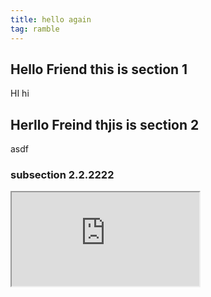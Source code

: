 ```yaml
---
title: hello again
tag: ramble
---
```


## Hello Friend this is section 1

HI hi

## Herllo Freind thjis is section 2
asdf
### subsection 2.2.2222


<iframe src = "https://www.evernote.com/shard/s669/sh/4ff255a9-0856-44f0-78ab-e4911eec3956/YEMsWhz73mahgDUhGBWw9zTVLXDM6i9XHdWTZSkZFxWOET6Ra_E75wItQA" title='Hi'></iframe>
